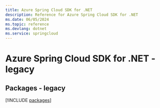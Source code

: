 ```yaml
---
title: Azure Spring Cloud SDK for .NET
description: Reference for Azure Spring Cloud SDK for .NET
ms.date: 06/05/2024
ms.topic: reference
ms.devlang: dotnet
ms.service: springcloud
---
```

# Azure Spring Cloud SDK for .NET - legacy
## Packages - legacy
[!INCLUDE [packages](spring-cloud-index.md)]